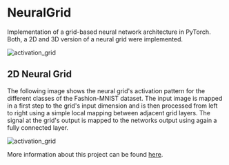 # NeuralGrid

Implementation of a grid-based neural network architecture in PyTorch. Both, a 2D and 3D version of a neural grid were implemented.

![activation_grid](https://kaifishr.github.io/assets/images/post10/neural_grid.png)

## 2D Neural Grid

The following image shows the neural grid's activation pattern for the different classes of the Fashion-MNIST dataset.
The input image is mapped in a first step to the grid's input dimension and is then processed from left to right using a 
simple local mapping between adjacent grid layers. The signal at the grid's output is mapped to the networks output 
using again a fully connected layer.

![activation_grid](https://kaifishr.github.io/assets/images/post10/activation_grid_end.png)

More information about this project can be found [here](https://kaifishr.github.io/2021/04/06/neural-grid.html).
